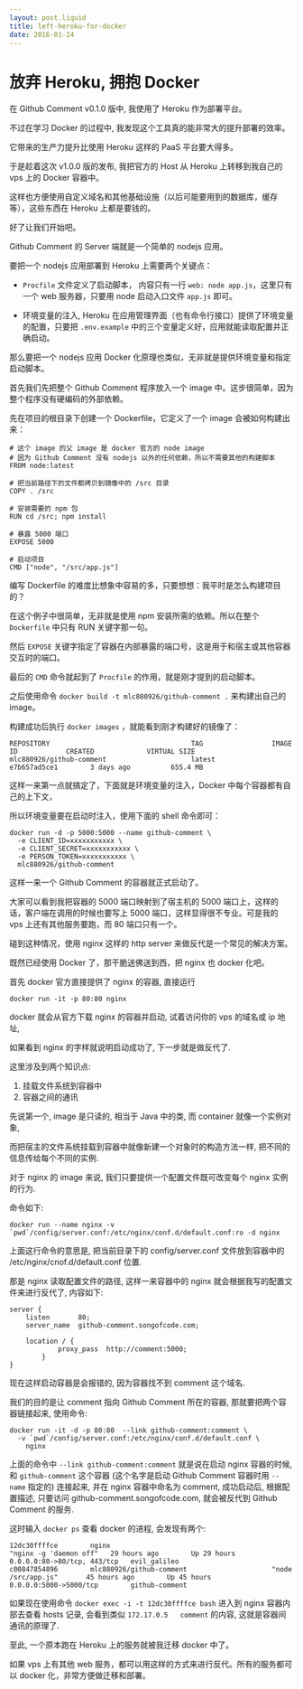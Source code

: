 ```yaml
---
layout: post.liquid
title: left-heroku-for-docker
date: 2016-01-24
---
```


# 放弃 Heroku, 拥抱 Docker

在 Github Comment v0.1.0 版中, 我使用了 Heroku 作为部署平台。

不过在学习 Docker 的过程中, 我发现这个工具真的能非常大的提升部署的效率。

它带来的生产力提升比使用 Heroku 这样的 PaaS 平台要大得多。

于是趁着这次 v1.0.0 版的发布, 我把官方的 Host 从 Heroku 上转移到我自己的 vps 上的 Docker 容器中。

这样也方便使用自定义域名和其他基础设施（以后可能要用到的数据库，缓存等），这些东西在 Heroku 上都是要钱的。

好了让我们开始吧。

Github Comment 的 Server 端就是一个简单的 nodejs 应用。

要把一个 nodejs 应用部署到 Heroku 上需要两个关键点：

- `Procfile` 文件定义了启动脚本， 内容只有一行 `web: node app.js`，这里只有一个 web 服务器，只要用 node 启动入口文件 `app.js` 即可。

- 环境变量的注入, Heroku 在应用管理界面（也有命令行接口）提供了环境变量的配置，只要把 `.env.example` 中的三个变量定义好，应用就能读取配置并正确启动。

那么要把一个 nodejs 应用 Docker 化原理也类似，无非就是提供环境变量和指定启动脚本。

首先我们先把整个 Github Comment 程序放入一个 image 中。这步很简单，因为整个程序没有硬编码的外部依赖。

先在项目的根目录下创建一个 Dockerfile，它定义了一个 image 会被如何构建出来：

    # 这个 image 的父 image 是 docker 官方的 node image
    # 因为 Github Comment 没有 nodejs 以外的任何依赖，所以不需要其他的构建脚本
    FROM node:latest

    # 把当前路径下的文件都拷贝到镜像中的 /src 目录
    COPY . /src

    # 安装需要的 npm 包
    RUN cd /src; npm install

    # 暴露 5000 端口
    EXPOSE 5000

    # 启动项目
    CMD ["node", "/src/app.js"]

编写 Dockerfile 的难度比想象中容易的多，只要想想：我平时是怎么构建项目的？

在这个例子中很简单，无非就是使用 npm 安装所需的依赖。所以在整个 `Dockerfile` 中只有 RUN 关键字那一句。

然后 `EXPOSE` 关键字指定了容器在内部暴露的端口号，这是用于和宿主或其他容器交互时的端口。

最后的 `CMD` 命令就起到了 `Procfile` 的作用，就是刚才提到的启动脚本。

之后使用命令 `docker build -t mlc880926/github-comment .` 来构建出自己的 image。

构建成功后执行 `docker images` ，就能看到刚才构建好的镜像了：

    REPOSITORY                                   TAG                 IMAGE ID            CREATED             VIRTUAL SIZE
    mlc880926/github-comment                     latest              e7b657ad5ce1        3 days ago          655.4 MB

这样一来第一点就搞定了，下面就是环境变量的注入，Docker 中每个容器都有自己的上下文，

所以环境变量要在启动时注入，使用下面的 shell 命令即可：

    docker run -d -p 5000:5000 --name github-comment \
      -e CLIENT_ID=xxxxxxxxxxx \
      -e CLIENT_SECRET=xxxxxxxxxxx \
      -e PERSON_TOKEN=xxxxxxxxxxx \
      mlc880926/github-comment

这样一来一个 Github Comment 的容器就正式启动了。

大家可以看到我把容器的 5000 端口映射到了宿主机的 5000 端口上，这样的话，客户端在调用的时候也要写上 5000 端口，这样显得很不专业。可是我的 vps 上还有其他服务要跑，而 80 端口只有一个。

碰到这种情况，使用 nginx 这样的 http server 来做反代是一个常见的解决方案。

既然已经使用 Docker 了，那干脆送佛送到西，把 nginx 也 docker 化吧。

首先 docker 官方直接提供了 nginx 的容器, 直接运行

    docker run -it -p 80:80 nginx

docker 就会从官方下载 nginx 的容器并启动, 试着访问你的 vps 的域名或 ip 地址,

如果看到 nginx 的字样就说明启动成功了, 下一步就是做反代了.

这里涉及到两个知识点:

1. 挂载文件系统到容器中
2. 容器之间的通讯

先说第一个, image 是只读的, 相当于 Java 中的类, 而 container 就像一个实例对象,

而把宿主的文件系统挂载到容器中就像新建一个对象时的构造方法一样, 把不同的信息传给每个不同的实例.

对于 nginx 的 image 来说, 我们只要提供一个配置文件既可改变每个 nginx 实例的行为.

命令如下:

    docker run --name nginx -v `pwd`/config/server.conf:/etc/nginx/conf.d/default.conf:ro -d nginx

上面这行命令的意思是, 把当前目录下的 config/server.conf 文件放到容器中的 /etc/nginx/cnof.d/default.conf 位置.

那是 nginx 读取配置文件的路径, 这样一来容器中的 nginx 就会根据我写的配置文件来进行反代了, 内容如下:

    server {
        listen       80;
        server_name  github-comment.songofcode.com;

    	location / {
            	proxy_pass  http://comment:5000;
            }
    }

现在这样启动容器是会报错的, 因为容器找不到 comment 这个域名.

我们的目的是让 comment 指向 Github Comment 所在的容器, 那就要把两个容器链接起来, 使用命令:

    docker run -it -d -p 80:80  --link github-comment:comment \
      -v `pwd`/config/server.conf:/etc/nginx/conf.d/default.conf \
        nginx

上面的命令中 `--link github-comment:comment` 就是说在启动 nginx 容器的时候,
和 `github-comment` 这个容器 (这个名字是启动 Github Comment 容器时用 `--name` 指定的) 连接起来, 并在 nginx 容器中命名为 comment, 成功启动后, 根据配置描述, 只要访问
github-comment.songofcode.com, 就会被反代到 Github Comment 的服务.

这时输入 `docker ps` 查看 docker 的进程, 会发现有两个:

    12dc30ffffce        nginx                                        "nginx -g 'daemon off"   29 hours ago        Up 29 hours         0.0.0.0:80->80/tcp, 443/tcp   evil_galileo
    c00847854896        mlc880926/github-comment                     "node /src/app.js"       45 hours ago        Up 45 hours         0.0.0.0:5000->5000/tcp        github-comment

如果现在使用命令 `docker exec -i -t 12dc30ffffce bash` 进入到 nginx 容器内部去查看 hosts 记录,
会看到类似 `172.17.0.5	comment` 的内容, 这就是容器间通讯的原理了.

至此, 一个原本跑在 Heroku 上的服务就被我迁移 docker 中了。

如果 vps 上有其他 web 服务，都可以用这样的方式来进行反代。所有的服务都可以 docker 化，非常方便做迁移和部署。
